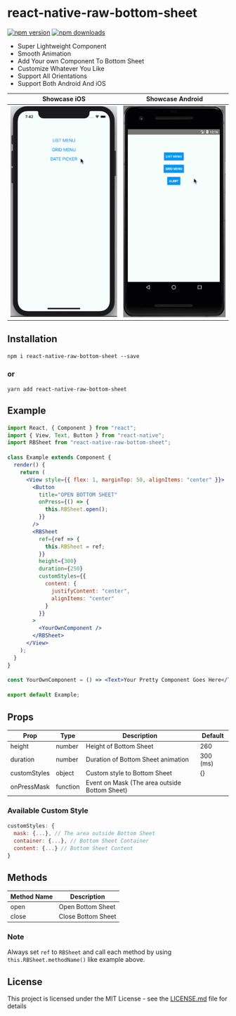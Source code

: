 # react-native-raw-bottom-sheet

[![npm version](https://badge.fury.io/js/react-native-raw-bottom-sheet.svg)](//npmjs.com/package/react-native-raw-bottom-sheet) [![npm downloads](https://img.shields.io/npm/dm/react-native-raw-bottom-sheet.svg)
](//npmjs.com/package/react-native-raw-bottom-sheet)

- Super Lightweight Component
- Smooth Animation
- Add Your own Component To Bottom Sheet
- Customize Whatever You Like
- Support All Orientations
- Support Both Android And iOS

|                                                   Showcase iOS                                                   |                                                 Showcase Android                                                 |
| :--------------------------------------------------------------------------------------------------------------: | :--------------------------------------------------------------------------------------------------------------: |
| ![](https://raw.githubusercontent.com/NYSamnang/stock-images/master/react-native-raw-bottom-sheet/RNRBS-IOS.gif) | ![](https://raw.githubusercontent.com/NYSamnang/stock-images/master/react-native-raw-bottom-sheet/RNRBS-AOS.gif) |

## Installation

```
npm i react-native-raw-bottom-sheet --save
```

### or

```
yarn add react-native-raw-bottom-sheet
```

## Example

```jsx
import React, { Component } from "react";
import { View, Text, Button } from "react-native";
import RBSheet from "react-native-raw-bottom-sheet";

class Example extends Component {
  render() {
    return (
      <View style={{ flex: 1, marginTop: 50, alignItems: "center" }}>
        <Button
          title="OPEN BOTTOM SHEET"
          onPress={() => {
            this.RBSheet.open();
          }}
        />
        <RBSheet
          ref={ref => {
            this.RBSheet = ref;
          }}
          height={300}
          duration={250}
          customStyles={{
            content: {
              justifyContent: "center",
              alignItems: "center"
            }
          }}
        >
          <YourOwnComponent />
        </RBSheet>
      </View>
    );
  }
}

const YourOwnComponent = () => <Text>Your Pretty Component Goes Here</Text>;

export default Example;
```

## Props

| Prop         | Type     | Description                                   | Default  |
| ------------ | -------- | --------------------------------------------- | -------- |
| height       | number   | Height of Bottom Sheet                        | 260      |
| duration     | number   | Duration of Bottom Sheet animation            | 300 (ms) |
| customStyles | object   | Custom style to Bottom Sheet                  | {}       |
| onPressMask  | function | Event on Mask (The area outside Bottom Sheet) |          |

### Available Custom Style

```jsx
customStyles: {
  mask: {...}, // The area outside Bottom Sheet
  container: {...}, // Bottom Sheet Container
  content: {...} // Bottom Sheet Content
}
```

## Methods

| Method Name | Description        |
| ----------- | ------------------ |
| open        | Open Bottom Sheet  |
| close       | Close Bottom Sheet |

### Note

Always set `ref` to `RBSheet` and call each method by using `this.RBSheet.methodName()` like example above.

## License

This project is licensed under the MIT License - see the [LICENSE.md](https://github.com/NYSamnang/react-native-raw-bottom-sheet/blob/master/LICENSE) file for details
